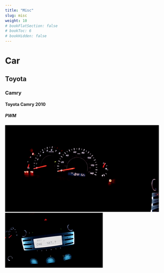 ```yaml
---
title: "Misc"
slug: misc
weight: 10
# bookFlatSection: false
# bookToc: 6
# bookHidden: false
---
```


# Car
## Toyota
### Camry
#### Toyota Camry 2010

##### PWM
![Car Dashboard PWM](/images/car_dashboard_pwm.gif)
![Car Radio PWM](/images/car_radio_pwm.gif)
